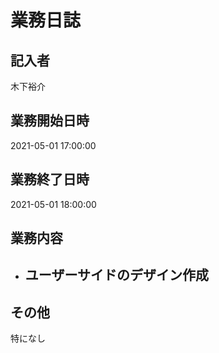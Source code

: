 # 業務日誌

## 記入者

木下裕介

## 業務開始日時

2021-05-01 17:00:00

## 業務終了日時

2021-05-01 18:00:00

## 業務内容

- ユーザーサイドのデザイン作成
	- 

## その他

特になし